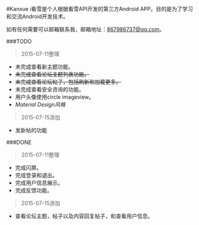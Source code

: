 #Kanxue
i看雪是个人根据看雪API开发的第三方Android APP。目的是为了学习和交流Android开发技术。

如有任何需要可以邮箱联系我，邮箱地址：867986737@qq.com。

###TODO
> 2015-07-11整理

- 未完成查看新主题功能。
- ~~未完成查看论坛主题列表功能。~~
- ~~未完成查看论坛帖子，包括刷新和加载更多。~~
- 未完成查看安全咨询的功能。
- 用户头像使用circle imageview。
- *Material Design风格*

>2015-07-15添加

- 发新帖的功能

###DONE
> 2015-07-11整理

- 完成闪屏。
- 完成登录和退出。
- 完成用户信息展示。
- 完成反馈功能。

>2015-07-15添加

- 查看论坛主题，帖子以及内容回复帖子，和查看用户信息。